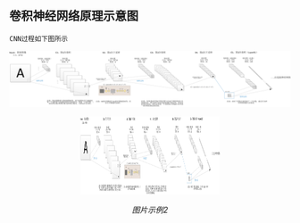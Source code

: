 ## 卷积神经网络原理示意图
    CNN过程如下图所示
![Image](https://github.com/tzhjzychg/dl/blob/master/material/%E5%8D%B7%E7%A7%AF%E7%A5%9E%E7%BB%8F%E7%BD%91%E7%BB%9C%E7%BB%93%E6%9E%84%E5%9B%BE%E8%A7%A3.png)

<p align="center">
	<img src="https://github.com/tzhjzychg/dl/blob/master/material/%E5%8D%B7%E7%A7%AF%E7%A5%9E%E7%BB%8F%E7%BD%91%E7%BB%9C%E7%BB%93%E6%9E%84%E5%9B%BE%E8%A7%A3.png" alt="Sample"  width="250" height="140">
	<p align="center">
		<em>图片示例2</em>
	</p>
</p>

